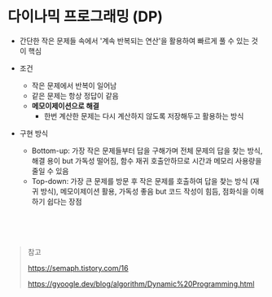 # 다이나믹 프로그래밍 (DP)

- 간단한 작은 문제들 속에서 '계속 반복되는 연산'을 활용하여 빠르게 풀 수 있는 것이 핵심
- 조건
  - 작은 문제에서 반복이 일어남
  - 같은 문제는 항상 정답이 같음
  - **메모이제이션으로 해결**
    - 한번 계산한 문제는 다시 계산하지 않도록 저장해두고 활용하는 방식

- 구현 방식
  - Bottom-up: 가장 작은 문제들부터 답을 구해가며 전체 문제의 답을 찾는 방식, 해결 용이 but 가독성 떨어짐, 함수 재귀 호출안하므로 시간과 메모리 사용량을 줄일 수 있음
  - Top-down: 가장 큰 문제를 방문 후 작은 문제를 호출하여 답을 찾는 방식 (재귀 방식), 메모이제이션 활용, 가독성 좋음 but 코드 작성이 힘듬, 점화식을 이해하기 쉽다는 장점

<br/>

<br/>

<br/>

> 참고
>
> https://semaph.tistory.com/16
>
> https://gyoogle.dev/blog/algorithm/Dynamic%20Programming.html